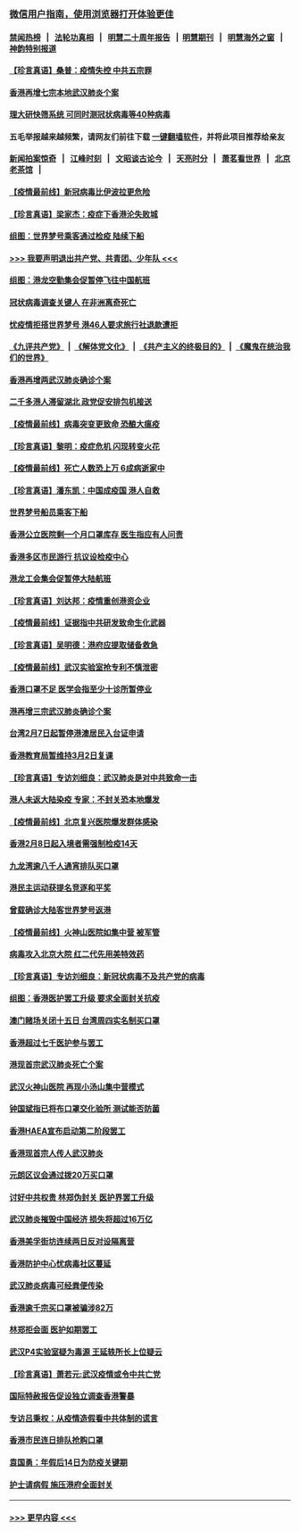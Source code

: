 ### [微信用户指南，使用浏览器打开体验更佳](https://github.com/gfw-breaker/banned-news1/blob/master/indexes/wechat-guide.md?t=0)
#### [禁闻热榜](热点新闻.md?t=0)  &nbsp;&nbsp;|&nbsp;&nbsp; [法轮功真相](https://github.com/gfw-breaker/truth/blob/master/README.md?t=0) &nbsp;&nbsp;|&nbsp;&nbsp; [明慧二十周年报告](https://github.com/gfw-breaker/mh-reports/blob/master/README.md?t=0) &nbsp;&nbsp;|&nbsp;&nbsp;[明慧期刊](https://github.com/gfw-breaker/mh-qikan) &nbsp;&nbsp;|&nbsp;&nbsp; [明慧海外之窗](https://github.com/gfw-breaker/mh-news/blob/master/README.md?t=0) &nbsp;&nbsp;|&nbsp;&nbsp; [神韵特别报道](https://github.com/gfw-breaker/mh-news/blob/master/shenyun.md?t=0)
#### [【珍言真语】桑普：疫情失控 中共五宗罪](../pages/nsc415/n11864157.md?t=02130722) 
#### [香港再增七宗本地武汉肺炎个案](../pages/nsc415/n11862405.md?t=02130722) 
#### [理大研快筛系统 可同时测冠状病毒等40种病毒](../pages/nsc415/n11862376.md?t=02130722) 
#### 五毛举报越来越频繁，请网友们前往下载 [一键翻墙软件](https://github.com/gfw-breaker/ssr-accounts)，并将此项目推荐给亲友
#### [新闻拍案惊奇](https://github.com/gfw-breaker/banned-news1/blob/master/pages/link4.md) &nbsp;&nbsp;|&nbsp;&nbsp; [江峰时刻](https://github.com/gfw-breaker/banned-news1/blob/master/pages/link4.md) &nbsp;&nbsp;|&nbsp;&nbsp; [文昭谈古论今](https://github.com/gfw-breaker/banned-news1/blob/master/pages/link4.md) &nbsp;&nbsp;|&nbsp;&nbsp; [天亮时分](https://github.com/gfw-breaker/banned-news1/blob/master/pages/link4.md) &nbsp;&nbsp;|&nbsp;&nbsp; [萧茗看世界](https://github.com/gfw-breaker/banned-news1/blob/master/pages/link4.md) &nbsp;&nbsp;|&nbsp;&nbsp; [北京老茶馆](https://github.com/gfw-breaker/banned-news1/blob/master/pages/link4.md) &nbsp;&nbsp;|&nbsp;&nbsp; 
#### [【疫情最前线】新冠病毒比伊波拉更危险](../pages/nsc415/n11862199.md?t=02130722) 
#### [【珍言真语】梁家杰：疫症下香港沦失败城](../pages/nsc415/n11861588.md?t=02130722) 
#### [组图：世界梦号乘客通过检疫 陆续下船](../pages/nsc415/n11858302.md?t=02130722) 
#### [>>> 我要声明退出共产党、共青团、少年队 <<<](https://github.com/begood0513/goodnews/blob/master/quit/letter.md) 
#### [组图：港龙空勤集会促暂停飞往中国航班](../pages/nsc415/n11858190.md?t=02130722) 
#### [冠状病毒调查关键人 在非洲离奇死亡](../pages/nsc415/n11859798.md?t=02130722) 
#### [忧疫情拒搭世界梦号 港46人要求旅行社退款遭拒](../pages/nsc415/n11859849.md?t=02130722) 
#### [《九评共产党》](https://github.com/begood0513/9ping.md/blob/master/README.md) &nbsp;|&nbsp; [《解体党文化》](../../../../jtdwh.md/blob/master/README.md)  &nbsp;|&nbsp; [《共产主义的终极目的》](../../../../gczydzjmd.md/blob/master/README.md) &nbsp;|&nbsp; [《魔鬼在统治我们的世界》](../../../../mgztzwmdsj.md/blob/master/README.md) 
#### [香港再增两武汉肺炎确诊个案](../pages/nsc415/n11859833.md?t=02130722) 
#### [二千多港人滞留湖北 政党促安排包机接送](../pages/nsc415/n11859831.md?t=02130722) 
#### [【疫情最前线】病毒突变更致命 恐酿大瘟疫](../pages/nsc415/n11859604.md?t=02130722) 
#### [【珍言真语】黎明：疫症危机 闪现转变火花](../pages/nsc415/n11859199.md?t=02130722) 
#### [【疫情最前线】死亡人数恐上万 6成病逝家中](../pages/nsc415/n11856687.md?t=02130722) 
#### [【珍言真语】潘东凯：中国成疫国 港人自救](../pages/nsc415/n11856962.md?t=02130722) 
#### [世界梦号船员乘客下船](../pages/nsc415/n11856883.md?t=02130722) 
#### [香港公立医院剩一个月口罩库存 医生指应有人问责](../pages/nsc415/n11856875.md?t=02130722) 
#### [香港多区市民游行 抗议设检疫中心](../pages/nsc415/n11856866.md?t=02130722) 
#### [港龙工会集会促暂停大陆航班](../pages/nsc415/n11856840.md?t=02130722) 
#### [【珍言真语】刘达邦：疫情重创港资企业](../pages/nsc415/n11854274.md?t=02130722) 
#### [【疫情最前线】证据指中共研发致命生化武器](../pages/nsc415/n11853087.md?t=02130722) 
#### [【珍言真语】吴明德：港府应提取储备救急](../pages/nsc415/n11852734.md?t=02130722) 
#### [【疫情最前线】武汉实验室抢专利不慎泄密](../pages/nsc415/n11850310.md?t=02130722) 
#### [香港口罩不足 医学会指至少十诊所暂停业](../pages/nsc415/n11850301.md?t=02130722) 
#### [港再增三宗武汉肺炎确诊个案](../pages/nsc415/n11850328.md?t=02130722) 
#### [台湾2月7日起暂停港澳居民入台证申请](../pages/nsc415/n11850304.md?t=02130722) 
#### [香港教育局暂维持3月2日复课](../pages/nsc415/n11850260.md?t=02130722) 
#### [【珍言真语】专访刘细良：武汉肺炎是对中共致命一击](../pages/nsc415/n11849934.md?t=02130722) 
#### [港人未返大陆染疫 专家：不封关恐本地爆发](../pages/nsc415/n11848021.md?t=02130722) 
#### [【疫情最前线】北京复兴医院爆发群体感染](../pages/nsc415/n11847626.md?t=02130722) 
#### [香港2月8日起入境者需强制检疫14天](../pages/nsc415/n11847658.md?t=02130722) 
#### [九龙湾逾八千人通宵排队买口罩](../pages/nsc415/n11847647.md?t=02130722) 
#### [港民主运动获提名竞逐和平奖](../pages/nsc415/n11847633.md?t=02130722) 
#### [曾载确诊大陆客世界梦号返港](../pages/nsc415/n11847608.md?t=02130722) 
#### [【疫情最前线】火神山医院如集中营 被军管](../pages/nsc415/n11847524.md?t=02130722) 
#### [病毒攻入北京大院 红二代先用美特效药](../pages/nsc415/n11847427.md?t=02130722) 
#### [【珍言真语】专访刘细良：新冠状病毒不及共产党的病毒](../pages/nsc415/n11847164.md?t=02130722) 
#### [组图：香港医护罢工升级 要求全面封关抗疫](../pages/nsc415/n11844107.md?t=02130722) 
#### [澳门赌场关闭十五日 台湾周四实名制买口罩](../pages/nsc415/n11845083.md?t=02130722) 
#### [香港超过七千医护参与罢工](../pages/nsc415/n11845051.md?t=02130722) 
#### [港现首宗武汉肺炎死亡个案](../pages/nsc415/n11844998.md?t=02130722) 
#### [武汉火神山医院 再现小汤山集中营模式](../pages/nsc415/n11844763.md?t=02130722) 
#### [钟国斌指已将布口罩交化验所 测试能否防菌](../pages/nsc415/n11842783.md?t=02130722) 
#### [香港HAEA宣布启动第二阶段罢工](../pages/nsc415/n11842723.md?t=02130722) 
#### [香港现首宗人传人武汉肺炎](../pages/nsc415/n11842766.md?t=02130722) 
#### [元朗区议会通过拨20万买口罩](../pages/nsc415/n11842754.md?t=02130722) 
#### [讨好中共权贵 林郑伪封关 医护界罢工升级](../pages/nsc415/n11842359.md?t=02130722) 
#### [武汉肺炎摧毁中国经济 损失将超过16万亿](../pages/nsc415/n11839723.md?t=02130722) 
#### [香港美孚街坊连续两日反对设隔离营](../pages/nsc415/n11839962.md?t=02130722) 
#### [香港防护中心忧病毒社区蔓延](../pages/nsc415/n11839933.md?t=02130722) 
#### [武汉肺炎病毒可经粪便传染](../pages/nsc415/n11839939.md?t=02130722) 
#### [香港逾千宗买口罩被骗涉82万](../pages/nsc415/n11839914.md?t=02130722) 
#### [林郑拒会面 医护如期罢工](../pages/nsc415/n11839892.md?t=02130722) 
#### [武汉P4实验室疑为毒源 王延轶所长上位疑云](../pages/nsc415/n11835543.md?t=02130722) 
#### [【珍言真语】萧若元:武汉疫情或令中共亡党](../pages/nsc415/n11829394.md?t=02130722) 
#### [国际特赦报告促设独立调查香港警暴](../pages/nsc415/n11833845.md?t=02130722) 
#### [专访吕秉权：从疫情造假看中共体制的谎言](../pages/nsc415/n11833813.md?t=02130722) 
#### [香港市民连日排队抢购口罩](../pages/nsc415/n11833794.md?t=02130722) 
#### [袁国勇：年假后14日为防疫关键期](../pages/nsc415/n11831088.md?t=02130722) 
#### [护士请病假 施压港府全面封关](../pages/nsc415/n11831030.md?t=02130722) 

----
#### [ >>> 更早内容 <<< ](../indexes/nsc415-earlier.md)
